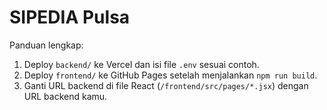 # SIPEDIA Pulsa

Panduan lengkap:
1. Deploy `backend/` ke Vercel dan isi file `.env` sesuai contoh.
2. Deploy `frontend/` ke GitHub Pages setelah menjalankan `npm run build`.
3. Ganti URL backend di file React (`/frontend/src/pages/*.jsx`) dengan URL backend kamu.

